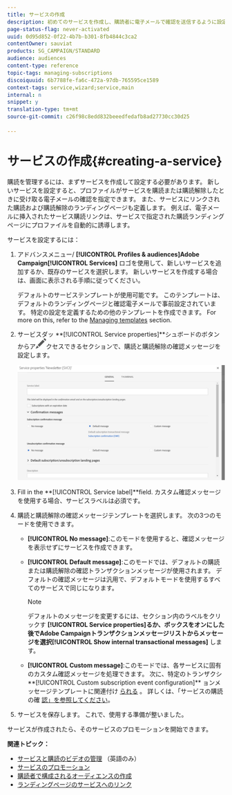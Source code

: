 ```yaml
---
title: サービスの作成
description: 初めてのサービスを作成し、購読者に電子メールで確認を送信するように設定する方法について説明します。
page-status-flag: never-activated
uuid: 0d95d852-0f22-4b7b-b301-8fb4844c3ca2
contentOwner: sauviat
products: SG_CAMPAIGN/STANDARD
audience: audiences
content-type: reference
topic-tags: managing-subscriptions
discoiquuid: 6b7788fe-fa6c-472a-97db-765595ce1589
context-tags: service,wizard;service,main
internal: n
snippet: y
translation-type: tm+mt
source-git-commit: c26f98c8edd832beeedfedafb8ad27730cc30d25

---
```



# サービスの作成{#creating-a-service}

購読を管理するには、まずサービスを作成して設定する必要があります。 新しいサービスを設定すると、プロファイルがサービスを購読または購読解除したときに受け取る電子メールの確認を指定できます。 また、サービスにリンクされた購読および購読解除のランディングページも定義します。 例えば、電子メールに挿入されたサービス購読リンクは、サービスで指定された購読ランディングページにプロファイルを自動的に誘導します。

サービスを設定するには：

1. アドバンスメニュー/ **[!UICONTROL Profiles & audiences]**Adobe Campaign**[!UICONTROL Services]** ロゴを使用して、新しいサービスを追加するか、既存のサービスを選択します。 新しいサービスを作成する場合は、画面に表示される手順に従ってください。

   デフォルトのサービステンプレートが使用可能です。 このテンプレートは、デフォルトのランディングページと確認電子メールで事前設定されています。 特定の設定を定義するための他のテンプレートを作成できます。 For more on this, refer to the [Managing templates](../../start/using/marketing-activity-templates.md) section.

1. サービスダッ **[!UICONTROL Service properties]**シュボードのボタンからア![](assets/edit_darkgrey-24px.png)クセスできるセクションで、購読と購読解除の確認メッセージを設定します。

   ![](assets/lp_service_parameters.png)

1. Fill in the **[!UICONTROL Service label]**field. カスタム確認メッセージを使用する場合、サービスラベルは必須です。

1. 購読と購読解除の確認メッセージテンプレートを選択します。 次の3つのモードを使用できます。

   * **[!UICONTROL No message]**:このモードを使用すると、確認メッセージを表示せずにサービスを作成できます。
   * **[!UICONTROL Default message]**:このモードでは、デフォルトの購読または購読解除の確認トランザクションメッセージが使用されます。 デフォルトの確認メッセージは汎用で、デフォルトモードを使用するすべてのサービスで同じになります。

      >[!NOTE]
      >
      >デフォルトのメッセージを変更するには、セクション内のラベルをクリックす **[!UICONTROL Service properties]**るか、ボックスをオンにした後でAdobe Campaignトランザクションメッセージリストからメッセージを選択**[!UICONTROL Show internal transactional messages]** します。

   * **[!UICONTROL Custom message]**:このモードでは、各サービスに固有のカスタム確認メッセージを処理できます。 次に、特定のトランザクシ**[!UICONTROL Custom subscription event configuration]** ョンメッセージテンプレートに関連付け [られる](../../channels/using/about-transactional-messaging.md) 。 詳しくは、「サービスの購読の確 [認」を参照してください](../../audiences/using/confirming-subscription-to-a-service.md)。

1. サービスを保存します。 これで、使用する準備が整いました。

サービスが作成されたら、そのサービスのプロモーションを開始できます。

**関連トピック：**

* [サービスと購読のビデオの管理](https://helpx.adobe.com/campaign/kt/acs/using/acs-services-and-subscriptions-feature-video-use.html) （英語のみ）
* [サービスのプロモーション](../../audiences/using/promoting-a-service.md)
* [購読者で構成されるオーディエンスの作成](../../audiences/using/creating-audiences.md#creating-list-audiences)
* [ランディングページのサービスへのリンク](../../channels/using/configuring-landing-page.md#linking-a-landing-page-to-a-service)
